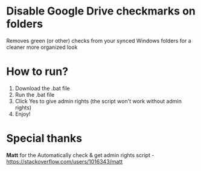 # Disable Google Drive checkmarks on folders
Removes green (or other) checks from your synced Windows folders for a cleaner more organized look

# How to run?
1. Download the .bat file
2. Run the .bat file
3. Click Yes to give admin rights (the script won't work without admin rights)
4. Enjoy!

# Special thanks
**Matt** for the Automatically check & get admin rights script - https://stackoverflow.com/users/1016343/matt
